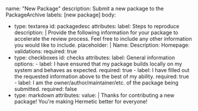 name: "New Package"
description: Submit a new package to the PackageArchive
labels: [new package]
body:
  - type: textarea
    id: packagedesc
    attributes:
      label: Steps to reproduce
      description: |
        Provide the following information for your package to accelerate the review process. Feel free to include any other information you would like to include.
      placeholder: |
        Name:
        Description:
        Homepage:
    validations:
      required: true
  - type: checkboxes
    id: checks
    attributes:
      label: General information
      options:
        - label: I have ensured that my package builds locally on my system and behaves as expected.
          required: true
        - label: I have filled out the requested information above to the best of my ability.
          required: true
        - label: I am the owner/author/maintainer/etc. of the package being submitted.
          required: false
  - type: markdown
    attributes:
      value: |
        Thanks for contributing a new package!
        You're making Hermetic better for everyone!
